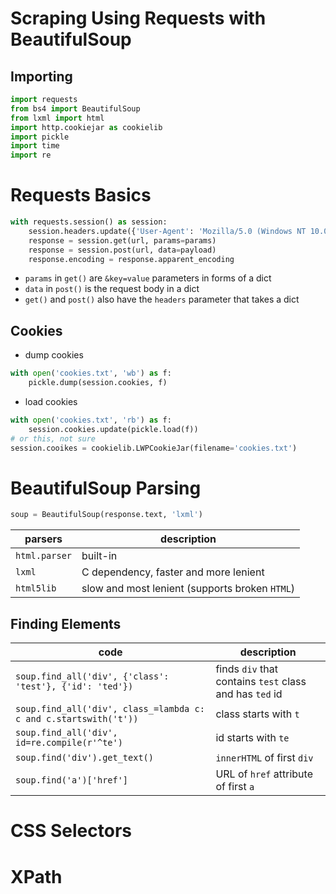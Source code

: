 # Scraping Using Requests with BeautifulSoup
## Importing
```python
import requests
from bs4 import BeautifulSoup
from lxml import html
import http.cookiejar as cookielib
import pickle
import time
import re
```

# Requests Basics
```python
with requests.session() as session:
    session.headers.update({'User-Agent': 'Mozilla/5.0 (Windows NT 10.0; Win64; x64) AppleWebKit/537.36 (KHTML, like Gecko) Chrome/70.0.3538.77 Safari/537.36'})
    response = session.get(url, params=params)
    response = session.post(url, data=payload)
    response.encoding = response.apparent_encoding
```
- `params` in `get()` are `&key=value` parameters in forms of a dict
- `data` in `post()` is the request body in a dict
- `get()` and `post()` also have the `headers` parameter that takes a dict

## Cookies
- dump cookies
```python
with open('cookies.txt', 'wb') as f:
    pickle.dump(session.cookies, f)
```
- load cookies
```python
with open('cookies.txt', 'rb') as f:
    session.cookies.update(pickle.load(f))
# or this, not sure
session.cooikes = cookielib.LWPCookieJar(filename='cookies.txt')
```

# BeautifulSoup Parsing
```python
soup = BeautifulSoup(response.text, 'lxml')
```
| parsers       | description                                    |
|---------------|------------------------------------------------|
| `html.parser` | built-in                                       |
| `lxml`        | C dependency, faster and more lenient          |
| `html5lib`    | slow and most lenient (supports broken `HTML`) |

## Finding Elements
| code                                                             | description                                             |
|------------------------------------------------------------------|---------------------------------------------------------|
| `soup.find_all('div', {'class': 'test'}, {'id': 'ted'})`         | finds `div` that contains `test` class and has `ted` id |
| `soup.find_all('div', class_=lambda c: c and c.startswith('t'))` | class starts with `t`                                   |
| `soup.find_all('div', id=re.compile(r'^te')`                     | id starts with `te`                                     |
| `soup.find('div').get_text()`                                    | `innerHTML` of first `div`                              |
| `soup.find('a')['href']`                                         | URL of `href` attribute of first `a`                    |

# CSS Selectors
# XPath
